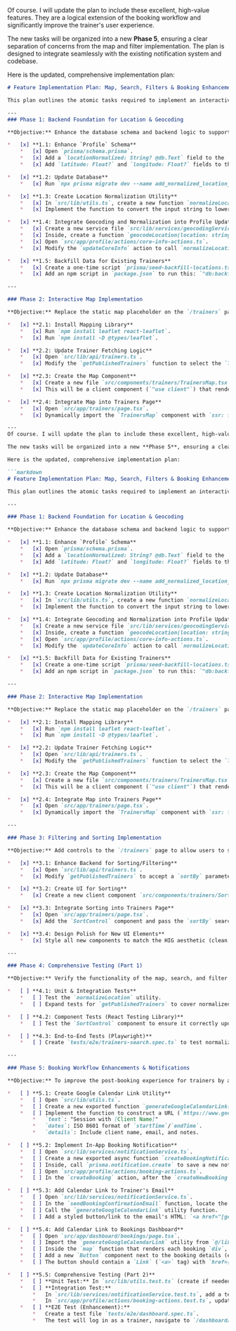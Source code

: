 Of course. I will update the plan to include these excellent, high-value features. They are a logical extension of the booking workflow and significantly improve the trainer's user experience.

The new tasks will be organized into a new **Phase 5**, ensuring a clear separation of concerns from the map and filter implementation. The plan is designed to integrate seamlessly with the existing notification system and codebase.

Here is the updated, comprehensive implementation plan:

```markdown
# Feature Implementation Plan: Map, Search, Filters & Booking Enhancements

This plan outlines the atomic tasks required to implement an interactive map, normalized location search, advanced filtering/sorting, and an enhanced booking workflow with Google Calendar integration and in-app notifications.

---
### Phase 1: Backend Foundation for Location & Geocoding

**Objective:** Enhance the database schema and backend logic to support normalized location searches and map coordinates.

*   [x] **1.1: Enhance `Profile` Schema**
    *   [x] Open `prisma/schema.prisma`.
    *   [x] Add a `locationNormalized: String? @db.Text` field to the `Profile` model for case-insensitive, accent-insensitive searching.
    *   [x] Add `latitude: Float?` and `longitude: Float?` fields to the `Profile` model to store geocoded coordinates.

*   [x] **1.2: Update Database**
    *   [x] Run `npx prisma migrate dev --name add_normalized_location_and_coords` to apply the schema changes.

*   [x] **1.3: Create Location Normalization Utility**
    *   [x] In `src/lib/utils.ts`, create a new function `normalizeLocation(location: string): string`.
    *   [x] Implement the function to convert the input string to lowercase and replace Polish diacritics with their Latin equivalents (e.g., 'ł' -> 'l', 'ą' -> 'a').

*   [x] **1.4: Integrate Geocoding and Normalization into Profile Updates**
    *   [x] Create a new service file `src/lib/services/geocodingService.ts`.
    *   [x] Inside, create a function `geocodeLocation(location: string): Promise<{latitude: number; longitude: number} | null>`. This function will call a free, public geocoding API.
    *   [x] Open `src/app/profile/actions/core-info-actions.ts`.
    *   [x] Modify the `updateCoreInfo` action to call `normalizeLocation` and `geocodeLocation` when the `location` field is updated, saving the results to the database.

*   [x] **1.5: Backfill Data for Existing Trainers**
    *   [x] Create a one-time script `prisma/seed-backfill-locations.ts` to update existing profiles with normalized locations and geocoded coordinates.
    *   [x] Add an npm script in `package.json` to run this: `"db:backfill-locations": "npx ts-node --compiler-options '{\\\"module\\\":\\\"commonjs\\\"}' prisma/seed-backfill-locations.ts"`.

---

### Phase 2: Interactive Map Implementation

**Objective:** Replace the static map placeholder on the `/trainers` page with a live, interactive map displaying trainer locations.

*   [x] **2.1: Install Mapping Library**
    *   [x] Run `npm install leaflet react-leaflet`.
    *   [x] Run `npm install -D @types/leaflet`.

*   [x] **2.2: Update Trainer Fetching Logic**
    *   [x] Open `src/lib/api/trainers.ts`.
    *   [x] Modify the `getPublishedTrainers` function to select the `latitude` and `longitude` fields and to use `locationNormalized` for searching.

*   [x] **2.3: Create the Map Component**
    *   [x] Create a new file `src/components/trainers/TrainersMap.tsx`.
    *   [x] This will be a client component (`"use client"`) that renders the map using `react-leaflet`, displaying a `Marker` for each trainer with a `Popup` linking to their profile.

*   [x] **2.4: Integrate Map into Trainers Page**
    *   [x] Open `src/app/trainers/page.tsx`.
    *   [x] Dynamically import the `TrainersMap` component with `ssr: false` and replace the placeholder `div` with it.

---
Of course. I will update the plan to include these excellent, high-value features. They are a logical extension of the booking workflow and significantly improve the trainer's user experience.

The new tasks will be organized into a new **Phase 5**, ensuring a clear separation of concerns from the map and filter implementation. The plan is designed to integrate seamlessly with the existing notification system and codebase.

Here is the updated, comprehensive implementation plan:

```markdown
# Feature Implementation Plan: Map, Search, Filters & Booking Enhancements

This plan outlines the atomic tasks required to implement an interactive map, normalized location search, advanced filtering/sorting, and an enhanced booking workflow with Google Calendar integration and in-app notifications.

---

### Phase 1: Backend Foundation for Location & Geocoding

**Objective:** Enhance the database schema and backend logic to support normalized location searches and map coordinates.

*   [x] **1.1: Enhance `Profile` Schema**
    *   [x] Open `prisma/schema.prisma`.
    *   [x] Add a `locationNormalized: String? @db.Text` field to the `Profile` model for case-insensitive, accent-insensitive searching.
    *   [x] Add `latitude: Float?` and `longitude: Float?` fields to the `Profile` model to store geocoded coordinates.

*   [x] **1.2: Update Database**
    *   [x] Run `npx prisma migrate dev --name add_normalized_location_and_coords` to apply the schema changes.

*   [x] **1.3: Create Location Normalization Utility**
    *   [x] In `src/lib/utils.ts`, create a new function `normalizeLocation(location: string): string`.
    *   [x] Implement the function to convert the input string to lowercase and replace Polish diacritics with their Latin equivalents (e.g., 'ł' -> 'l', 'ą' -> 'a').

*   [x] **1.4: Integrate Geocoding and Normalization into Profile Updates**
    *   [x] Create a new service file `src/lib/services/geocodingService.ts`.
    *   [x] Inside, create a function `geocodeLocation(location: string): Promise<{latitude: number; longitude: number} | null>`. This function will call a free, public geocoding API.
    *   [x] Open `src/app/profile/actions/core-info-actions.ts`.
    *   [x] Modify the `updateCoreInfo` action to call `normalizeLocation` and `geocodeLocation` when the `location` field is updated, saving the results to the database.

*   [x] **1.5: Backfill Data for Existing Trainers**
    *   [x] Create a one-time script `prisma/seed-backfill-locations.ts` to update existing profiles with normalized locations and geocoded coordinates.
    *   [x] Add an npm script in `package.json` to run this: `"db:backfill-locations": "npx ts-node --compiler-options '{\\\"module\\\":\\\"commonjs\\\"}' prisma/seed-backfill-locations.ts"`.

---

### Phase 2: Interactive Map Implementation

**Objective:** Replace the static map placeholder on the `/trainers` page with a live, interactive map displaying trainer locations.

*   [x] **2.1: Install Mapping Library**
    *   [x] Run `npm install leaflet react-leaflet`.
    *   [x] Run `npm install -D @types/leaflet`.

*   [x] **2.2: Update Trainer Fetching Logic**
    *   [x] Open `src/lib/api/trainers.ts`.
    *   [x] Modify the `getPublishedTrainers` function to select the `latitude` and `longitude` fields and to use `locationNormalized` for searching.

*   [x] **2.3: Create the Map Component**
    *   [x] Create a new file `src/components/trainers/TrainersMap.tsx`.
    *   [x] This will be a client component (`"use client"`) that renders the map using `react-leaflet`, displaying a `Marker` for each trainer with a `Popup` linking to their profile.

*   [x] **2.4: Integrate Map into Trainers Page**
    *   [x] Open `src/app/trainers/page.tsx`.
    *   [x] Dynamically import the `TrainersMap` component with `ssr: false` and replace the placeholder `div` with it.

---

### Phase 3: Filtering and Sorting Implementation

**Objective:** Add controls to the `/trainers` page to allow users to sort and filter the list of trainers.

*   [x] **3.1: Enhance Backend for Sorting/Filtering**
    *   [x] Open `src/lib/api/trainers.ts`.
    *   [x] Modify `getPublishedTrainers` to accept a `sortBy` parameter and dynamically construct the `orderBy` clause for the Prisma query.

*   [x] **3.2: Create UI for Sorting**
    *   [x] Create a new client component `src/components/trainers/SortControl.tsx` that renders a dropdown and updates the URL's `sortBy` search parameter on change.

*   [x] **3.3: Integrate Sorting into Trainers Page**
    *   [x] Open `src/app/trainers/page.tsx`.
    *   [x] Add the `SortControl` component and pass the `sortBy` search parameter to the `getPublishedTrainers` function.

*   [x] **3.4: Design Polish for New UI Elements**
    *   [x] Style all new components to match the HIG aesthetic (clean, ample padding, clear focus states).

---

### Phase 4: Comprehensive Testing (Part 1)

**Objective:** Verify the functionality of the map, search, and filter features.

*   [ ] **4.1: Unit & Integration Tests**
    *   [ ] Test the `normalizeLocation` utility.
    *   [ ] Expand tests for `getPublishedTrainers` to cover normalized location search and dynamic sorting.

*   [ ] **4.2: Component Tests (React Testing Library)**
    *   [ ] Test the `SortControl` component to ensure it correctly updates the URL.

*   [ ] **4.3: End-to-End Tests (Playwright)**
    *   [ ] Create `tests/e2e/trainers-search.spec.ts` to test normalized search, sorting, and basic map interaction (marker click).

---

### Phase 5: Booking Workflow Enhancements & Notifications

**Objective:** To improve the post-booking experience for trainers by adding 'Add to Google Calendar' functionality and real-time in-app notifications.

*   [ ] **5.1: Create Google Calendar Link Utility**
    *   [ ] Open `src/lib/utils.ts`.
    *   [ ] Create a new exported function `generateGoogleCalendarLink(booking: Booking)`.
    *   [ ] Implement the function to construct a URL (`https://www.google.com/calendar/render?action=TEMPLATE...`) with URL-encoded parameters:
        *   `text`: "Session with [Client Name]"
        *   `dates`: ISO 8601 format of `startTime`/`endTime`.
        *   `details`: Include client name, email, and notes.

*   [ ] **5.2: Implement In-App Booking Notification**
    *   [ ] Open `src/lib/services/notificationService.ts`.
    *   [ ] Create a new exported async function `createBookingNotification(trainerId: string, booking: Booking)`.
    *   [ ] Inside, call `prisma.notification.create` to save a new notification for the `trainerId` with a message like "New booking from [Client Name] on [Date]".
    *   [ ] Open `src/app/profile/actions/booking-actions.ts`.
    *   [ ] In the `createBooking` action, after the `createNewBooking` call is successful, add a call to `createBookingNotification(trainerId, booking)`.

*   [ ] **5.3: Add Calendar Link to Trainer's Email**
    *   [ ] Open `src/lib/services/notificationService.ts`.
    *   [ ] In the `sendBookingConfirmationEmail` function, locate the HTML content being generated for the *trainer's* email.
    *   [ ] Call the `generateGoogleCalendarLink` utility function.
    *   [ ] Add a styled button/link to the email's HTML: `<a href="[generated_url]" target="_blank">Add to Google Calendar</a>`.

*   [ ] **5.4: Add Calendar Link to Bookings Dashboard**
    *   [ ] Open `src/app/dashboard/bookings/page.tsx`.
    *   [ ] Import the `generateGoogleCalendarLink` utility from `@/lib/utils`.
    *   [ ] Inside the `map` function that renders each booking `div`, generate the calendar link for the current `booking`.
    *   [ ] Add a new `Button` component next to the booking details (e.g., `<Button asChild variant="secondary" size="sm">`).
    *   [ ] The button should contain a `Link` (`<a>` tag) with `href={calendarLink}` and `target="_blank"`. Label it "Add to Calendar".

*   [ ] **5.5: Comprehensive Testing (Part 2)**
    *   [ ] **Unit Test:** In `src/lib/utils.test.ts` (create if needed), add tests for `generateGoogleCalendarLink` to ensure the URL is correctly formatted and encoded.
    *   [ ] **Integration Test:**
        *   In `src/lib/services/notificationService.test.ts`, add a test for `createBookingNotification`.
        *   In `src/app/profile/actions/booking-actions.test.ts`, update the successful `createBooking` test to also assert that `createBookingNotification` was called.
    *   [ ] **E2E Test (Enhancement):**
        *   Create a test file `tests/e2e/dashboard.spec.ts`.
        *   The test will log in as a trainer, navigate to `/dashboard/bookings`, and assert that the "Add to Calendar" link exists and its `href` attribute is a valid Google Calendar URL. This confirms the frontend integration.
```